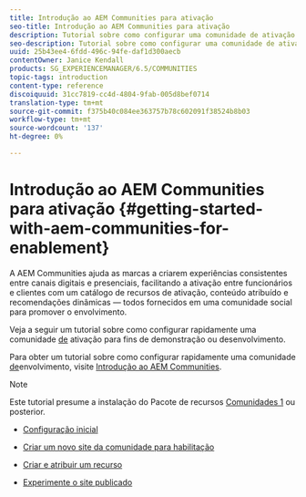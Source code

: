 ```yaml
---
title: Introdução ao AEM Communities para ativação
seo-title: Introdução ao AEM Communities para ativação
description: Tutorial sobre como configurar uma comunidade de ativação
seo-description: Tutorial sobre como configurar uma comunidade de ativação
uuid: 25b43ee4-6fdd-496c-94fe-daf1d300aecb
contentOwner: Janice Kendall
products: SG_EXPERIENCEMANAGER/6.5/COMMUNITIES
topic-tags: introduction
content-type: reference
discoiquuid: 31cc7819-cc4d-4804-9fab-005d8bef0714
translation-type: tm+mt
source-git-commit: f375b40c084ee363757b78c602091f38524b8b03
workflow-type: tm+mt
source-wordcount: '137'
ht-degree: 0%

---
```



# Introdução ao AEM Communities para ativação {#getting-started-with-aem-communities-for-enablement}

A AEM Communities ajuda as marcas a criarem experiências consistentes entre canais digitais e presenciais, facilitando a ativação entre funcionários e clientes com um catálogo de recursos de ativação, conteúdo atribuído e recomendações dinâmicas — todos fornecidos em uma comunidade social para promover o envolvimento.

Veja a seguir um tutorial sobre como configurar rapidamente uma comunidade [de](overview.md#enablement-community) ativação para fins de demonstração ou desenvolvimento.

Para obter um tutorial sobre como configurar rapidamente uma comunidade [de](overview.md#engagement-community)envolvimento, visite [Introdução ao AEM Communities](getting-started.md).

>[!NOTE]
>
>Este tutorial presume a instalação do Pacote de recursos [Comunidades 1](deploy-communities.md#latestfeaturepack) ou posterior.

* [Configuração inicial](enablement-setup.md)

* [Criar um novo site da comunidade para habilitação](enablement-create-site.md)

* [Criar e atribuir um recurso](resource.md)

* [Experimente o site publicado](enablement-published-site.md)


